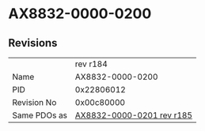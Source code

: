# AX8832-0000-0200

## Revisions
<table>
<tr>
<td></td>
<td>rev r184</td>
</tr>
<tr>
<td>Name</td>
<td>AX8832-0000-0200</td>
</tr>
<tr>
<td>PID</td>
<td>0x22806012</td>
</tr>
<tr>
<td>Revision No</td>
<td>0x00c80000</td>
</tr>
<tr>
<td>Same PDOs as</td>
<td><a href="AX8832-0000-0201.md">AX8832-0000-0201 rev r185</a></td>
</tr>
</table>
